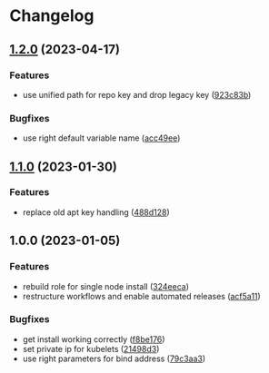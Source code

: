 # Changelog

## [1.2.0](https://github.com/rolehippie/kubeadm/compare/v1.1.0...v1.2.0) (2023-04-17)


### Features

* use unified path for repo key and drop legacy key ([923c83b](https://github.com/rolehippie/kubeadm/commit/923c83b59759a5b754666d6289175fc3244791a7))


### Bugfixes

* use right default variable name ([acc49ee](https://github.com/rolehippie/kubeadm/commit/acc49eeb292e8804eba117372d9ef9a4ba803e63))

## [1.1.0](https://github.com/rolehippie/kubeadm/compare/v1.0.0...v1.1.0) (2023-01-30)


### Features

* replace old apt key handling ([488d128](https://github.com/rolehippie/kubeadm/commit/488d1283b9cfc7e2c9a8ed572b3794280b49b258))

## 1.0.0 (2023-01-05)


### Features

* rebuild role for single node install ([324eeca](https://github.com/rolehippie/kubeadm/commit/324eeca98bd5b61d9cd34150e161dae4f79d1d95))
* restructure workflows and enable automated releases ([acf5a11](https://github.com/rolehippie/kubeadm/commit/acf5a1161517ac327130b0d0958ca4db34fd4160))


### Bugfixes

* get install working correctly ([f8be176](https://github.com/rolehippie/kubeadm/commit/f8be17658ce3a205e9a921fc0487db4358b73677))
* set private ip for kubelets ([21498d3](https://github.com/rolehippie/kubeadm/commit/21498d3ad654e33b04644cb6f09c3713ec26d0b9))
* use right parameters for bind address ([79c3aa3](https://github.com/rolehippie/kubeadm/commit/79c3aa39e3bea5c7dd858af09a9103640efe2c64))
